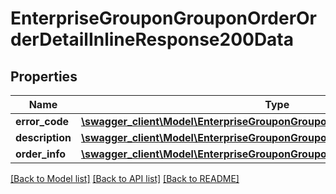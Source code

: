 # EnterpriseGrouponGrouponOrderOrderDetailInlineResponse200Data

## Properties
Name | Type | Description | Notes
------------ | ------------- | ------------- | -------------
**error_code** | [**\swagger_client\Model\EnterpriseGrouponGrouponOrderOrderDetailErrorCode**](EnterpriseGrouponGrouponOrderOrderDetailErrorCode.md) |  | 
**description** | [**\swagger_client\Model\EnterpriseGrouponGrouponOrderOrderDetailDescription**](EnterpriseGrouponGrouponOrderOrderDetailDescription.md) |  | 
**order_info** | [**\swagger_client\Model\EnterpriseGrouponGrouponOrderOrderDetailOrderInfo**](EnterpriseGrouponGrouponOrderOrderDetailOrderInfo.md) |  | [optional] 

[[Back to Model list]](../README.md#documentation-for-models) [[Back to API list]](../README.md#documentation-for-api-endpoints) [[Back to README]](../README.md)


